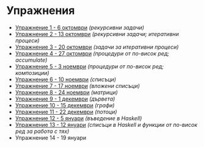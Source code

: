 Упражнения
==========
* [Упражнение 1 - 6 октомври](01/) _(рекурсивни задачи)_
* [Упражнение 2 - 13 октомври](02/) _(рекурсивни задачи; итеративни процеси)_
* [Упражнение 3 - 20 октомври](03/) _(задачи за итеративни процеси)_
* [Упражнение 4 - 27 октомври](04/) _(процедури от по-висок ред; accumulate)_
* [Упражнение 5 - 3 ноември](05/) _(процедури от по-висок ред; композиции)_
* [Упражнение 6 - 10 ноември](06/) _(списъци)_
* [Упражнение 7 - 17 ноември](07/) _(вложени списъци)_
* [Упражнение 8 - 24 ноември](08/) _(матрици)_
* [Упражнение 9 - 1 декември](09/) _(дървета)_
* [Упражнение 10 - 15 декември](10/) _(графи)_
* [Упражнение 11 - 22 декември](11/) _(потоци)_
* [Упражнение 12 - 5 януари](12/) _(въведение в Haskell)_
* [Упражнение 13 - 12 януари](13/) _(списъци в Haskell и функции от по-висок ред за работа с тях)_
* Упражнение 14 - 19 януари

